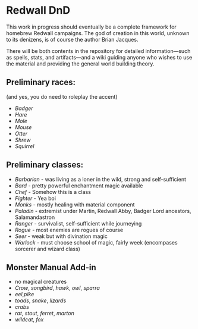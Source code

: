 # Redwall DnD

This work in progress should eventually be a complete framework for homebrew Redwall campaigns. The god of creation in this world, unknown to its denizens, is of course the author Brian Jacques.

There will be both contents in the repository for detailed information—such as spells, stats, and artifacts—and a wiki guiding anyone who wishes to use the material and providing the general world building theory.

## Preliminary races: 
(and yes, you do need to roleplay the accent)
- *Badger*
- *Hare*
- *Mole*
- *Mouse*
- *Otter*
- *Shrew*
- *Squirrel*

## Preliminary classes:
- *Barbarian* - was living as a loner in the wild, strong and self-sufficient
- *Bard* - pretty powerful enchantment magic available
- *Chef* - Somehow this is a class
- *Fighter* - Yea boi
- *Monks* - mostly healing with material component
- *Paladin* - extremist under Martin, Redwall Abby, Badger Lord ancestors, Salamandastron
- *Ranger* - survivalist, self-sufficient while journeying
- *Rogue* - most enemies are rogues of course
- *Seer* - weak but with divination magic
- *Warlock* - must choose school of magic, fairly week (encompases sorcerer and wizard class)

## Monster Manual Add-in
- no magical creatures
- *Crow*, *songbird*, *hawk*, *owl*, *sparra* 
- *eel*,*pike* 
- *toads*, *snake*, *lizards*
- *crabs*
- *rat*, *stout*, *ferret*, *marton*
- *wildcat*, *fox*
